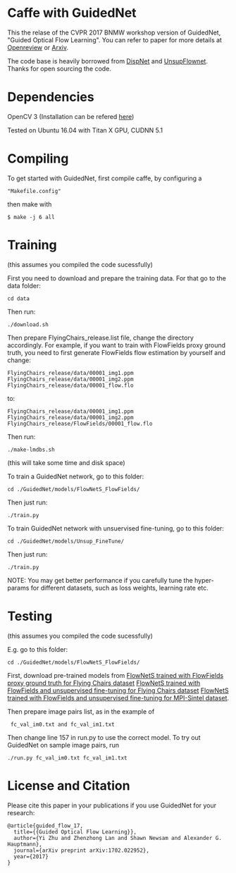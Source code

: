 Caffe with GuidedNet
============================

This the relase of the CVPR 2017 BNMW workshop version of GuidedNet, "Guided Optical Flow Learning". You can refer to paper for more details at [Openreview](https://openreview.net/forum?id=S1kggAGgb&noteId=S1kggAGgb) or [Arxiv](https://arxiv.org/abs/1702.02295).

The code base is heavily borrowed from [DispNet](https://lmb.informatik.uni-freiburg.de/resources/software.php) and [UnsupFlownet](http://scs.ryerson.ca/~jjyu/). Thanks for open sourcing the code.

Dependencies
=========

OpenCV 3 (Installation can be refered [here](https://github.com/BVLC/caffe/wiki/OpenCV-3.2-Installation-Guide-on-Ubuntu-16.04))

Tested on Ubuntu 16.04 with Titan X GPU, CUDNN 5.1

Compiling
=========

To get started with GuidedNet, first compile caffe, by configuring a

    "Makefile.config" 

then make with 

    $ make -j 6 all

Training
========

(this assumes you compiled the code sucessfully) 

First you need to download and prepare the training data. For that go to the data folder: 

    cd data 

Then run: 

    ./download.sh 

Then prepare FlyingChairs_release.list file, change the directory accordingly. For example, if you want to train with FlowFields proxy ground truth, you need to first generate FlowFields flow estimation by yourself and change:

    FlyingChairs_release/data/00001_img1.ppm  FlyingChairs_release/data/00001_img2.ppm  FlyingChairs_release/data/00001_flow.flo 
to:

    FlyingChairs_release/data/00001_img1.ppm  FlyingChairs_release/data/00001_img2.ppm  FlyingChairs_release/FlowFields/00001_flow.flo 

Then run:

    ./make-lmdbs.sh 

(this will take some time and disk space) 

To train a GuidedNet network, go to this folder:
 
    cd ./GuidedNet/models/FlowNetS_FlowFields/

Then just run: 

    ./train.py 

To train GuidedNet network with unsuervised fine-tuning, go to this folder:
    
    cd ./GuidedNet/models/Unsup_FineTune/

Then just run: 

    ./train.py 

NOTE: You may get better performance if you carefully tune the hyper-params for different datasets, such as loss weights, learning rate etc. 

Testing
========

(this assumes you compiled the code sucessfully) 

E.g. go to this folder:

    cd ./GuidedNet/models/FlowNetS_FlowFields/

First, download pre-trained models from [FlowNetS trained with FlowFields proxy ground truth for Flying Chairs dataset](https://drive.google.com/open?id=0B-bJpXHBmFWDc1JzQVBfbDdBM2c) [FlowNetS trained with FlowFields and unsupervised fine-tuning for Flying Chairs dataset](https://drive.google.com/open?id=0B-bJpXHBmFWDbG5ab2ZvbHhVekk) [FlowNetS trained with FlowFields and unsupervised fine-tuning for MPI-Sintel dataset](https://drive.google.com/open?id=0B-bJpXHBmFWDQk50OElxZzJLb1k). 

Then prepare image pairs list, as in the example of 

     fc_val_im0.txt and fc_val_im1.txt

Then change line 157 in run.py to use the correct model. To try out GuidedNet on sample image pairs, run

    ./run.py fc_val_im0.txt fc_val_im1.txt 


License and Citation
====================

Please cite this paper in your publications if you use GuidedNet for your research:

    @article{guided_flow_17,
      title={{Guided Optical Flow Learning}},
      author={Yi Zhu and Zhenzhong Lan and Shawn Newsam and Alexander G. Hauptmann},
      journal={arXiv preprint arXiv:1702.022952},
      year={2017}
    }
